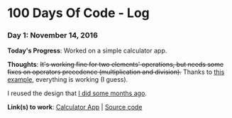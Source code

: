 # 100 Days Of Code - Log

### Day 1: November 14, 2016

**Today's Progress**: Worked on a simple calculator app.

**Thoughts**: ~~It's working fine for two elements' operations, but needs some fixes on operators precedence (multiplication and division).~~ Thanks to [this example](https://gist.github.com/mwoods79/4213166), everything is working (I guess).

I reused the design that [I did some months ago](http://codepen.io/hezag/pen/Ywbxjg).

**Link(s) to work**: [Calculator App](http://multiverso.me/100DaysOfCode/code/day001/) | [Source code](https://github.com/hezag/100DaysOfCode/blob/master/code/day001/assets/script.jss)
